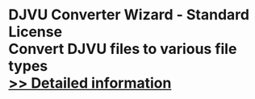 # DJVU Converter Wizard - Standard License<br />Convert DJVU files to various file types<br />[>> Detailed information](https://secure.shareit.com/shareit/product.html?productid=300788379&affiliateid=200057808)